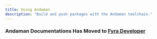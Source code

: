 ```yaml
---
title: Using Andaman
description: "Build and push packages with the Andaman toolchain."
---
```

### Andaman Documentations Has Moved to [**Fyra Developer**](https://developer.fyralabs.com/andaman)
